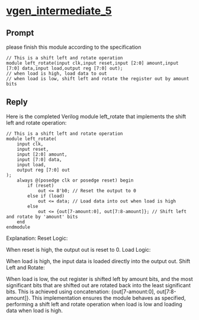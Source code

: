 # [vgen_intermediate_5](https://github.com/shailja-thakur/VGen/blob/main/prompts-and-testbenches/intermediate5/prompt3_shift-left-rotate.v)
## Prompt
please finish this module according to the specification
```
// This is a shift left and rotate operation
module left_rotate(input clk,input reset,input [2:0] amount,input [7:0] data,input load,output reg [7:0] out);
// when load is high, load data to out
// when load is low, shift left and rotate the register out by amount bits
```
## Reply
Here is the completed Verilog module left_rotate that implements the shift left and rotate operation:
```
// This is a shift left and rotate operation
module left_rotate(
    input clk,
    input reset,
    input [2:0] amount,
    input [7:0] data,
    input load,
    output reg [7:0] out
);
    always @(posedge clk or posedge reset) begin
        if (reset) 
            out <= 8'b0; // Reset the output to 0
        else if (load) 
            out <= data; // Load data into out when load is high
        else 
            out <= {out[7-amount:0], out[7:8-amount]}; // Shift left and rotate by 'amount' bits
    end
endmodule
```
Explanation:
Reset Logic:

When reset is high, the output out is reset to 0.
Load Logic:

When load is high, the input data is loaded directly into the output out.
Shift Left and Rotate:

When load is low, the out register is shifted left by amount bits, and the most significant bits that are shifted out are rotated back into the least significant bits.
This is achieved using concatenation: {out[7-amount:0], out[7:8-amount]}.
This implementation ensures the module behaves as specified, performing a shift left and rotate operation when load is low and loading data when load is high.